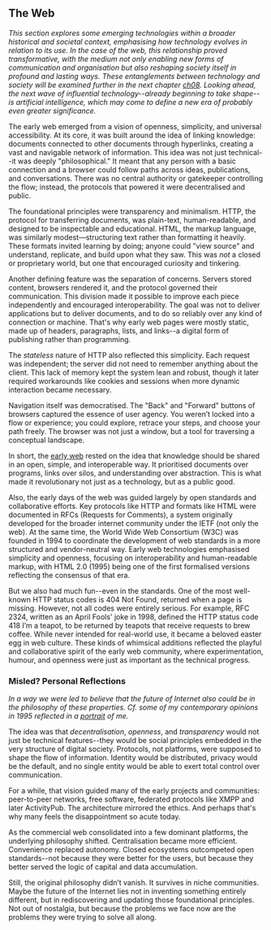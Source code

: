 
## The Web

*This section explores some emerging technologies within a broader historical and societal context,
emphasising how technology evolves in relation to its use. In the case of the web, this relationship
proved transformative, with the medium not only enabling new forms of communication and organisation
but also reshaping society itself in profound and lasting ways. These entanglements between
technology and society will be examined further in the next chapter [ch08](./../../../../ch08/).
Looking ahead, the next wave of influential technology--already beginning to take shape--is
artificial intelligence, which may come to define a new era of probably even greater significance.*


The early web emerged from a vision of openness, simplicity, and universal accessibility. At its core,
it was built around the idea of linking knowledge: documents connected to other documents through hyperlinks,
creating a vast and navigable network of information. This idea was not just technical--it was deeply
"philosophical." It meant that any person with a basic connection and a browser could follow paths across
ideas, publications, and conversations. There was no central authority or gatekeeper controlling the flow;
instead, the protocols that powered it were decentralised and public.

The foundational principles were transparency and minimalism. HTTP, the protocol for transferring documents,
was plain-text, human-readable, and designed to be inspectable and educational. HTML, the markup language,
was similarly modest—structuring text rather than formatting it heavily. These formats invited learning by
doing; anyone could "view source" and understand, replicate, and build upon what they saw. This was *not* a
closed or proprietary world, but one that encouraged curiosity and tinkering.

Another defining feature was the separation of concerns. Servers stored content, browsers rendered it, and
the protocol governed their communication. This division made it possible to improve each piece independently
and encouraged interoperability. The goal was not to deliver applications but to deliver documents, and to
do so reliably over any kind of connection or machine. That's why early web pages were mostly static, made
up of headers, paragraphs, lists, and links--a digital form of publishing rather than programming.

The *stateless* nature of HTTP also reflected this simplicity. Each request was independent; the server did
not need to remember anything about the client. This lack of memory kept the system lean and robust, though
it later required workarounds like cookies and sessions when more dynamic interaction became necessary.

Navigation itself was democratised. The "Back" and "Forward" buttons of browsers captured the essence of
user agency. You weren’t locked into a flow or experience; you could explore, retrace your steps, and choose
your path freely. The browser was not just a window, but a tool for traversing a conceptual landscape.

In short, the [early web](./HISTORY.md) rested on the idea that knowledge should be shared in an open,
simple, and interoperable way. It prioritised documents over programs, links over silos, and understanding
over abstraction. This is what made it revolutionary not just as a technology, but as a public good.

Also, the early days of the web was guided largely by open standards and collaborative efforts. Key
protocols like HTTP and formats like HTML were documented in RFCs (Requests for Comments), a system
originally developed for the broader internet community under the IETF (not only the web). At the same time,
the World Wide Web Consortium (W3C) was founded in 1994 to coordinate the development of web standards
in a more structured and vendor-neutral way. Early web technologies emphasised simplicity and openness,
focusing on interoperability and human-readable markup, with HTML 2.0 (1995) being one of the first
formalised versions reflecting the consensus of that era.

But we also had much fun--even in the standards. One of the most well-known HTTP status codes is 404
Not Found, returned when a page is missing. However, not all codes were entirely serious. For example,
RFC 2324, written as an April Fools' joke in 1998, defined the HTTP status code 418 I’m a teapot, to
be returned by teapots that receive requests to brew coffee. While never intended for real-world use,
it became a beloved easter egg in web culture. These kinds of whimsical additions reflected the playful
and collaborative spirit of the early web community, where experimentation, humour, and openness were
just as important as the technical progress.


### Misled? Personal Reflections

*In a way we were led to believe that the future of Internet also could be in the philosophy of these
properties. Cf. some of my contemporary opinions in 1995 reflected in a [portrait](./PORTRAIT.md) of me.*

The idea was that *decentralisation*, *openness*, and *transparency* would not just be technical features--they
would be social principles embedded in the very structure of digital society. Protocols, not platforms, were
supposed to shape the flow of information. Identity would be distributed, privacy would be the default,
and no single entity would be able to exert total control over communication.

For a while, that vision guided many of the early projects and communities: peer-to-peer networks, free
software, federated protocols like XMPP and later ActivityPub. The architecture mirrored the ethics.
And perhaps that's why many feels the disappointment so acute today.

As the commercial web consolidated into a few dominant platforms, the underlying philosophy shifted.
Centralisation became more efficient. Convenience replaced autonomy. Closed ecosystems outcompeted open
standards--not because they were better for the users, but because they better served the logic of capital
and data accumulation.

Still, the original philosophy didn’t vanish. It survives in niche communities.
Maybe the future of the Internet lies not in inventing something entirely different, but in rediscovering
and updating those foundational principles. Not out of nostalgia, but because the problems we face now
are the problems they were trying to solve all along.

